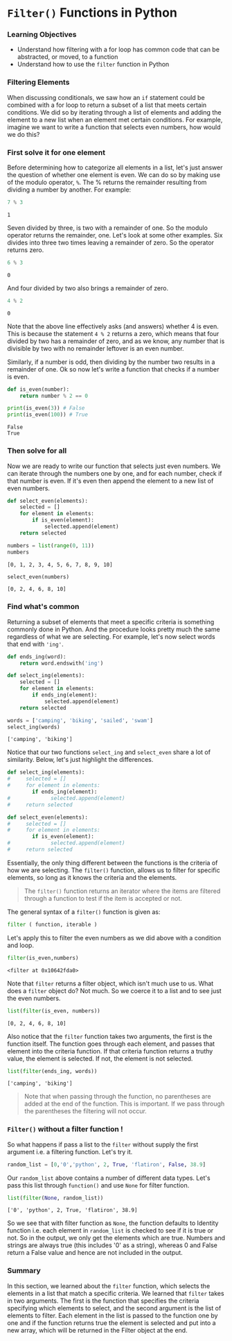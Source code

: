 
# `Filter()` Functions in Python

### Learning Objectives

* Understand how filtering with a for loop has common code that can be abstracted, or moved, to a function
* Understand how to use the `filter` function in Python

### Filtering Elements

When discussing conditionals, we saw how an `if` statement could be combined with a for loop to return a subset of a list that meets certain conditions.  We did so by iterating through a list of elements and adding the element to a new list when an element met certain conditions.  For example, imagine we want to write a function that selects even numbers, how would we do this?

### First solve it for one element

Before determining how to categorize all elements in a list, let's just answer the question of whether one element is even.  We can do so by making use of the modulo operator, `%`.  The % returns the remainder resulting from dividing a number by another.  For example:


```python
7 % 3
```




    1



Seven divided by three, is two with a remainder of one.  So the modulo operator returns the remainder, one.  Let's look at some other examples.  Six divides into three two times leaving a remainder of zero. So the operator returns zero.


```python
6 % 3
```




    0



And four divided by two also brings a remainder of zero.


```python
4 % 2
```




    0



Note that the above line effectively asks (and answers) whether 4 is even.  This is because the statement `4 % 2` returns a zero, which means that four divided by two has a remainder of zero, and as we know, any number that is divisible by two with no remainder leftover is an even number.

Similarly, if a number is odd, then dividing by the number two results in a remainder of one. Ok so now let's write a function that checks if a number is even. 


```python
def is_even(number):
    return number % 2 == 0
```


```python
print(is_even(3)) # False
print(is_even(100)) # True
```

    False
    True


### Then solve for all

Now we are ready to write our function that selects just even numbers.  We can iterate through the numbers one by one, and for each number, check if that number is even.  If it's even then append the element to a new list of even numbers.


```python
def select_even(elements):
    selected = []
    for element in elements:
        if is_even(element):
            selected.append(element)
    return selected
```


```python
numbers = list(range(0, 11))
numbers
```




    [0, 1, 2, 3, 4, 5, 6, 7, 8, 9, 10]




```python
select_even(numbers)
```




    [0, 2, 4, 6, 8, 10]



### Find what's common

Returning a subset of elements that meet a specific criteria is something commonly done in Python. And the procedure looks pretty much the same regardless of what we are selecting.  For example, let's now select words that end with `'ing'`.


```python
def ends_ing(word):
    return word.endswith('ing')

def select_ing(elements):
    selected = []
    for element in elements:
        if ends_ing(element):
            selected.append(element)
    return selected

words = ['camping', 'biking', 'sailed', 'swam']
select_ing(words)
```




    ['camping', 'biking']



Notice that our two functions `select_ing` and `select_even` share a lot of similarity.  Below, let's just highlight the differences.

```python
def select_ing(elements):
#     selected = []
#     for element in elements:
        if ends_ing(element):
#             selected.append(element)
#     return selected

def select_even(elements):
#     selected = []
#     for element in elements:
        if is_even(element):
#             selected.append(element)
#     return selected

```

Essentially, the only thing different between the functions is the criteria of how we are selecting.  The `filter()` function, allows us to filter for specific elements, so long as it knows the criteria and the elements. 

> The `filter()` function returns an iterator where the items are filtered through a function to test if the item is accepted or not.

The general syntax of a `filter()` function is given as:
```python
filter ( function, iterable )
```
Let's apply this to filter the even numbers as we did above with a condition and loop.


```python
filter(is_even,numbers)
```




    <filter at 0x10642fda0>



Note that `filter` returns a filter object, which isn't much use to us.  What does a `filter` object do?  Not much.  So we coerce it to a list and to see just the even numbers.


```python
list(filter(is_even, numbers))
```




    [0, 2, 4, 6, 8, 10]



Also notice that the `filter` function takes two arguments, the first is the function itself.    The function goes through each element, and passes that element into the criteria function.  If that criteria function returns a truthy value, the element is selected.  If not, the element is not selected. 


```python
list(filter(ends_ing, words))
```




    ['camping', 'biking']



> Note that when passing through the function, no parentheses are added at the end of the function.  This is important.  If we pass through the parentheses the filtering will not occur.

### `Filter()` without a filter function ! 

So what happens if pass a list to the `filter` without supply the first argument i.e. a filtering function. Let's try it.


```python
random_list = [0,'0','python', 2, True, 'flatiron', False, 38.9]
```

Our `random_list` above contains a number of different data types. Let's pass this list through `function()` and use `None` for filter function. 


```python
list(filter(None, random_list))
```




    ['0', 'python', 2, True, 'flatiron', 38.9]



So we see that with filter function as `None`, the function defaults to Identity function i.e. each element in `random_list` is checked to see if it is true or not. So in the output, we only get the elements which are true. Numbers and strings are always true (this includes '0' as a string), whereas 0 and False return a False value and hence are not included in the output. 

### Summary

In this section, we learned about the `filter` function, which selects the elements in a list that match a specific criteria. We learned that `filter` takes in two arguments. The first is the function that specifies the criteria specifying which elements to select, and the second argument is the list of elements to filter. Each element in the list is passed to the function one by one and if the function returns true the element is selected and put into a new array, which will be returned in the Filter object at the end.
